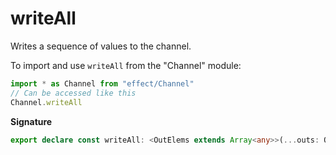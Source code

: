# writeAll

Writes a sequence of values to the channel.

To import and use `writeAll` from the "Channel" module:

```ts
import * as Channel from "effect/Channel"
// Can be accessed like this
Channel.writeAll
```

**Signature**

```ts
export declare const writeAll: <OutElems extends Array<any>>(...outs: OutElems) => Channel<OutElems[number]>
```
